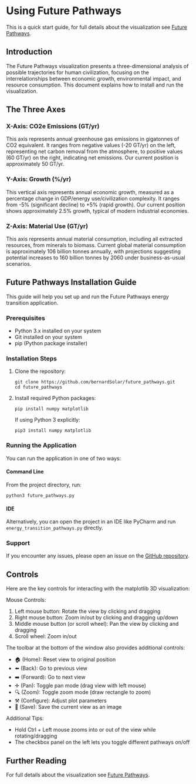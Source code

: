 # Using Future Pathways

This is a quick start guide, for full details about the visualization see [Future Pathways](docs/future_pathways.md).

## Introduction
The Future Pathways visualization presents a three-dimensional analysis of possible trajectories for human civilization, focusing on the interrelationships between economic growth, environmental impact, and resource consumption. This document explains how to install and run the visualization.

## The Three Axes

### X-Axis: CO2e Emissions (GT/yr)
This axis represents annual greenhouse gas emissions in gigatonnes of CO2 equivalent. It ranges from negative values (-20 GT/yr) on the left, representing net carbon removal from the atmosphere, to positive values (60 GT/yr) on the right, indicating net emissions. Our current position is approximately 50 GT/yr.

### Y-Axis: Growth (%/yr)
This vertical axis represents annual economic growth, measured as a percentage change in GDP/energy use/civilization complexity. It ranges from -5% (significant decline) to +5% (rapid growth). Our current position shows approximately 2.5% growth, typical of modern industrial economies.

### Z-Axis: Material Use (GT/yr)
This axis represents annual material consumption, including all extracted resources, from minerals to biomass. Current global material consumption is approximately 106 billion tonnes annually, with projections suggesting potential increases to 160 billion tonnes by 2060 under business-as-usual scenarios.

## Future Pathways Installation Guide

This guide will help you set up and run the Future Pathways energy transition application.

### Prerequisites

- Python 3.x installed on your system
- Git installed on your system
- pip (Python package installer)

### Installation Steps

1. Clone the repository:
   ```console
   git clone https://github.com/bernardSolar/future_pathways.git
   cd future_pathways
   ```

2. Install required Python packages:
   ```console
   pip install numpy matplotlib
   ```
   
   If using Python 3 explicitly:
   ```console
   pip3 install numpy matplotlib
   ```

### Running the Application

You can run the application in one of two ways:

#### Command Line
From the project directory, run:
```console
python3 future_pathways.py
```

#### IDE
Alternatively, you can open the project in an IDE like PyCharm and run `energy_transition_pathways.py` directly.

### Support

If you encounter any issues, please open an issue on the [GitHub repository](https://github.com/bernardSolar/future_pathways).

## Controls
Here are the key controls for interacting with the matplotlib 3D visualization:

Mouse Controls:
1. Left mouse button: Rotate the view by clicking and dragging
2. Right mouse button: Zoom in/out by clicking and dragging up/down
3. Middle mouse button (or scroll wheel): Pan the view by clicking and dragging
4. Scroll wheel: Zoom in/out

The toolbar at the bottom of the window also provides additional controls:
- 🏠 (Home): Reset view to original position
- ⬅️ (Back): Go to previous view
- ➡️ (Forward): Go to next view
- ✛ (Pan): Toggle pan mode (drag view with left mouse)
- 🔍 (Zoom): Toggle zoom mode (draw rectangle to zoom)
- ⚒️ (Configure): Adjust plot parameters
- 💾 (Save): Save the current view as an image

Additional Tips:
- Hold Ctrl + Left mouse zooms into or out of the view while rotating/dragging
- The checkbox panel on the left lets you toggle different pathways on/off

## Further Reading
For full details about the visualization see [Future Pathways](docs/future_pathways.md).

